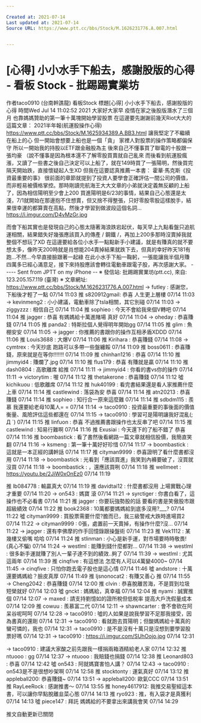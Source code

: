 ```yaml
---

Created at: 2021-07-14
Last updated at: 2021-07-14
Source URL: https://www.ptt.cc/bbs/Stock/M.1626231776.A.007.html


---
```


# [心得] 小小水手下船去，感謝股版的心得 - 看板 Stock - 批踢踢實業坊


作者taco0910 (台南幹譙龍)
看板Stock
標題\[心得\] 小小水手下船去，感謝股版的心得
時間Wed Jul 14 11:02:52 2021
大家好大家早 疫情在家之後股版潛水了三個月 也靠媽媽贊助的第一筆十萬塊開始學習股票 在這邊要先謝謝前幾天Riot大大的這篇文章： 2021半年報(航運股操作心得) <https://www.ptt.cc/bbs/Stock/M.1625934389.A.BB3.html> 讓我堅定了不繼續在船上的心 但一開始會想要上船也是一個「貪」 家裡人對股票的操作策略都偏保守 所以一開始我的持股以ETF跟金融股為主 後來自己不懂事買了聯電的十股跟一張均豪 （說不懂事是因為根本還不了解零股買賣就自己亂來 而後看到航運股瘋漲，又讀了一些書之後自己決定可以上船了，就在149時買了一張陽明，然後買完隔天開始跌，直接懷疑起人生XD 但我在這要認真推薦一本書： 霍華·馬克斯《投資最重要的事》 很前面的章節就提到了投資人要學會正確評估一間公司的價值，而非輕易被價格掌控。那時剛讀完航海王大大文章的小弟就決定義無反顧的上船了，因為相信陽明至少會上200 買進陽明是6/23的事情，結果自己心態還是太淺，7/1就開始在那邊抱不住想賣，但又捨不得整張，只好零股零股這樣脫手，結果很幸運的都算賣在高點，然後才學習到做波段這個名詞… <https://i.imgur.com/D4vMzGr.jpg>

而會下船其實也是發現自己的心態太隨著海浪跌宕起伏，每天早上九點看盤只追航運相關，結果錯失好幾張應該買入的傳產 / 鋼鐵 /，再加上200多那時沒賣掉我就整個不想玩了XD 在這邊要給各位小水手一點點新手小建議，就是有賺真的就不要想太多，像昨天200時就是肖想能204賣掉結果就跌下去，但真的幸好昨天181有跑…不然…今早直接臉跟著一起綠 在此小水手下船一鞠躬，一張能讓我半個月賺四萬多已經心滿意足，接下來持股應該會轉往電動車跟電子股，再次感謝大家。 ----- Sent from JPTT on my iPhone -- ※ 發信站: 批踢踢實業坊(ptt.cc), 來自: 123.205.157.119 (臺灣) ※ 文章網址: <https://www.ptt.cc/bbs/Stock/M.1626231776.A.007.html>
→ futley : 感謝您，下船後才輕了一點 07/14 11:03
推 s820912gmail: 恭喜 人生更上層樓 07/14 11:03
→ kevinmeng2 : 小小建議，電動車除了tsla相關，其它別碰 07/14 11:03
→ ziggyzzz : 相信自己 07/14 11:04
推 sophieo : 今天不會給我來個V轉吧 07/14 11:04
推 jagger : 恭喜 有媽媽給十萬進賭場 真好 07/14 11:04
→ oheday : 恭喜賺錢 07/14 11:05
推 panda2 : 特斯拉個人覺得明年開始gg 07/14 11:05
推 glim : 魚棚安安 07/14 11:05
→ jagger : 你推薦的書跟你的操作互相矛盾XDDD 07/14 11:06
推 Louis3688 : 大爆V 07/14 11:06
推 Kirihara : 恭喜賺錢 07/14 11:08
→ cymtrex : 今天抄底 跑路可以多帶一些盤纏餒 07/14 11:09
推 boss0611 : 恭喜賺錢，原來就是在等你!!!!!!! 07/14 11:09
推 chinhan1216 : 恭喜 07/14 11:10
推 jimmyid4 : 賺爛了.jpg 07/14 11:10
推 flus179 : 恭喜 有賺就是贏 07/14 11:10
推 dash0804 : 高歌離席 給推 07/14 11:11
→ jimmyid4 : 你看的書vs你的操作 07/14 11:11
→ victorytim : 喔 07/14 11:12
推 thetakerone : 恭喜賺錢 07/14 11:12
噓 kichikuou : 低歌離席 07/14 11:12
推 huk40199 : 看完書結果還是看人家推薦什麼上車 07/14 11:14
推 castlewind : 落袋為安 恭喜 07/14 11:14
推 atn20213 : 恭喜賺錢 07/14 11:14
推 sophieo : 知行合一原來這麼難 07/14 11:14
推 sdbdm115 : 羨慕 我還要給老母10萬人= = 07/14 11:14
→ taco0910 : 投資最重要的事後面的價值衡量、風險評估這些都還在 07/14 11:15
→ taco0910 : 學習可是陽明讓我好混亂(; Д \`) 07/14 11:15
推 linfuon : 恭喜 不過推薦書跟操作也太反串了吧 07/14 11:15
推 castlewind : 知易行難啊 07/14 11:16
推 Exusiai : 今天還下的了船不錯了 恭喜 07/14 11:16
推 boombastick : 看了書然後看網路一篇文章就相信股價，我簡直笑翻 07/14 11:16
→ ksmeng : 第一筆十萬好好珍惜 07/14 11:17
→ boombastick : 這就是一本正經的講幹話 07/14 11:17
推 cityman9999 : 恭喜證明了看什麼書都沒用 07/14 11:18
→ boombastick : 光看到「應該買進」我笑到內褲要破了，沒買就沒買 07/14 11:18
→ boombastick : ，還應該買咧 07/14 11:18
推 wellmeet : <https://youtu.be/2JiW0xOnEz0> 07/14 11:19

推 lb084778 : 輸贏真大 07/14 11:19
推 davidtai12 : 什麼書都沒用 上場實戰心理才重要 07/14 11:20
→ on543 : 媽寶 滾 07/14 11:21
→ syrctiger : 你書白看了，這操作也不必看書 07/14 11:21
推 jagger : 你要玩強勢股的話 要看的書是笑傲股市跟超級績效 07/14 11:22
推 book2368 : 10萬都要媽媽給到底多沒用?\_\_\_? 07/14 11:22
噓 cityman9999 : 買股票需要什麼?膽而已，我三級警戒大跌時進場買2 07/14 11:22
→ cityman9999 : 0張，處置前一天賣掉，有操作什麼?沒... 07/14 11:22
→ jagger : 還有李佛摩的作手回憶錄跟操盤術 07/14 11:23
推 Vek1112 : 某幾樓又偷嘴 哈哈 07/14 11:24
推 stlinman : 小心是新手運，對市場要時時敬畏! (真心不騙) 07/14 11:24
→ westlml : 能賺到錢什麼都對... 07/14 11:38
→ westlml : 很多新手運就賺了別人一輩子達不到的績效..夠了 07/14 11:39
→ westlml : 尤其這兩年 07/14 11:39
推 cinqfive : 有這想法 怎麼有人可以4萬變4000~ 07/14 11:45
→ cinqfive : 只怕你跑去電子股也是這心情 07/14 11:46
噓 andstore : 十萬還要媽媽給？臉皮真厚 07/14 11:49
推 ljsnonocat2 : 有賺又善心 推 07/14 11:55
→ Cheng2042 : 恭喜賺錢 07/14 12:00
推 clvin : 恭喜脫離苦海，不是買到垃圾短榮就好 07/14 12:03
噓 gnckt : 媽媽給，真幸福 07/14 12:04
推 nyami : 誠實推個 07/14 12:07
→ maxed : 請支持劉憶如的證所稅但低稅率 提高大戶洗假量成本 07/14 12:09
推 cowuu : 羨慕富二代 07/14 12:11
→ shawncarter : 會不會砍在阿呆谷呢呵呵 07/14 12:28
→ taco0910 : 噓的人如果是說我學習不足那我接受，因為書真的還剛 07/14 12:31
→ taco0910 : 看就跑去買陽明；但酸媽媽給十萬真的蠻可憐的，我也 07/14 12:31
→ taco0910 : 是不是沒有十萬只是沒想到要學習股票好嗎 07/14 12:31
→ taco0910 : <https://i.imgur.com/SUhOojo.jpg> 07/14 12:31

→ taco0910 : 建議大家酸之前先跟我一樣捐兩箱酒精給老人家 07/14 12:32
推 ntuooo : gg 07/14 12:37
→ ntuooo : 我賠錢也捐錢 07/14 12:38
推 Leonard803 : 恭喜 07/14 12:42
噓 on543 : 阿就媽寶害怕人講？ 07/14 12:43
→ taco0910 : on543是不是很想吵架啊 07/14 12:58
推 stocktonty : 運氣真好 07/14 13:12
推 appleball200: 恭喜賺錢~ 07/14 13:51
→ appleball200: 歐氣CCC 07/14 13:51
推 RayLeeRock : 感謝推書～ 07/14 13:55
推 honey4617912: 我推交易聖經這本書，可以讓你早點脫離韭菜心態 07/14 14:13
推 ryo923 : 推，有入袋才是真獲利 07/14 14:13
噓 piece147 : 拜託 媽媽給的不要拿出來講我會笑 07/14 14:29

推文自動更新已關閉


